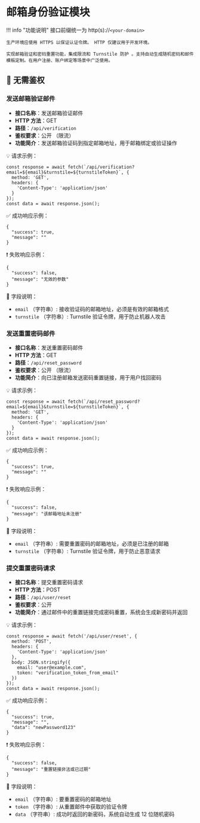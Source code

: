 # 邮箱身份验证模块

!!! info "功能说明"
    接口前缀统一为 http(s)://`<your-domain>`

    生产环境应使用 HTTPS 以保证认证令牌。 HTTP 仅建议用于开发环境。

    实现邮箱验证和密码重置功能，集成限流和 Turnstile 防护 。支持自动生成随机密码和邮件模板定制。在用户注册、账户绑定等场景中广泛使用。

## 🔐 无需鉴权

### 发送邮箱验证邮件

- **接口名称**：发送邮箱验证邮件
- **HTTP 方法**：GET
- **路径**：`/api/verification`
- **鉴权要求**：公开 （限流）
- **功能简介**：发送邮箱验证码到指定邮箱地址，用于邮箱绑定或验证操作

💡 请求示例：

```
const response = await fetch(`/api/verification?email=${email}&turnstile=${turnstileToken}`, {  
  method: 'GET',  
  headers: {  
    'Content-Type': 'application/json'  
  }  
});  
const data = await response.json();
```

✅ 成功响应示例：

```
{  
  "success": true,  
  "message": ""  
}
```

❗ 失败响应示例：

```
{  
  "success": false,  
  "message": "无效的参数"  
}
```

🧾 字段说明：

- `email` （字符串）: 接收验证码的邮箱地址，必须是有效的邮箱格式
- `turnstile` （字符串）: Turnstile 验证令牌，用于防止机器人攻击

### 发送重置密码邮件

- **接口名称**：发送重置密码邮件
- **HTTP 方法**：GET
- **路径**：`/api/reset_password`
- **鉴权要求**：公开 （限流）
- **功能简介**：向已注册邮箱发送密码重置链接，用于用户找回密码

💡 请求示例：

```
const response = await fetch(`/api/reset_password?email=${email}&turnstile=${turnstileToken}`, {  
  method: 'GET',  
  headers: {  
    'Content-Type': 'application/json'  
  }  
});  
const data = await response.json();
```

✅ 成功响应示例：

```
{  
  "success": true,  
  "message": ""  
}
```

❗ 失败响应示例：

```
{  
  "success": false,  
  "message": "该邮箱地址未注册"  
}
```

🧾 字段说明：

- `email` （字符串）: 需要重置密码的邮箱地址，必须是已注册的邮箱
- `turnstile` （字符串）: Turnstile 验证令牌，用于防止恶意请求

### 提交重置密码请求

- **接口名称**：提交重置密码请求
- **HTTP 方法**：POST
- **路径**：`/api/user/reset`
- **鉴权要求**：公开
- **功能简介**：通过邮件中的重置链接完成密码重置，系统会生成新密码并返回

💡 请求示例：

```
const response = await fetch('/api/user/reset', {  
  method: 'POST',  
  headers: {  
    'Content-Type': 'application/json'  
  },  
  body: JSON.stringify({  
    email: "user@example.com",  
    token: "verification_token_from_email"  
  })  
});  
const data = await response.json();
```

✅ 成功响应示例：

```
{  
  "success": true,  
  "message": "",  
  "data": "newPassword123"  
}
```

❗ 失败响应示例：

```
{  
  "success": false,  
  "message": "重置链接非法或已过期"  
}
```

🧾 字段说明：

- `email` （字符串）: 要重置密码的邮箱地址
- `token` （字符串）: 从重置邮件中获取的验证令牌
- `data` （字符串）: 成功时返回的新密码，系统自动生成 12 位随机密码 

